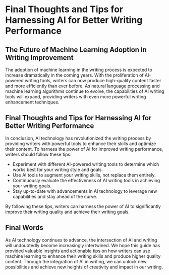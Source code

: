 Final Thoughts and Tips for Harnessing AI for Better Writing Performance
===============================================================================================

The Future of Machine Learning Adoption in Writing Improvement
--------------------------------------------------------------

The adoption of machine learning in the writing process is expected to increase dramatically in the coming years. With the proliferation of AI-powered writing tools, writers can now produce high-quality content faster and more efficiently than ever before. As natural language processing and machine learning algorithms continue to evolve, the capabilities of AI writing tools will expand, providing writers with even more powerful writing enhancement techniques.

Final Thoughts and Tips for Harnessing AI for Better Writing Performance
------------------------------------------------------------------------

In conclusion, AI technology has revolutionized the writing process by providing writers with powerful tools to enhance their skills and optimize their content. To harness the power of AI for improved writing performance, writers should follow these tips:

* Experiment with different AI-powered writing tools to determine which works best for your writing style and goals.
* Use AI tools to augment your writing skills, not replace them entirely.
* Continuously evaluate the effectiveness of AI writing tools in achieving your writing goals.
* Stay up-to-date with advancements in AI technology to leverage new capabilities and stay ahead of the curve.

By following these tips, writers can harness the power of AI to significantly improve their writing quality and achieve their writing goals.

Final Words
-----------

As AI technology continues to advance, the intersection of AI and writing will undoubtedly become increasingly intertwined. We hope this guide has provided valuable insights and actionable tips on how writers can use machine learning to enhance their writing skills and produce higher quality content. Through the integration of AI in writing, we can unlock new possibilities and achieve new heights of creativity and impact in our writing.
